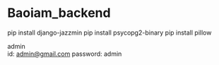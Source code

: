 # Baoiam_backend
pip install django-jazzmin
pip install psycopg2-binary
pip install pillow


admin  
     id: admin@gmail.com
     password: admin
